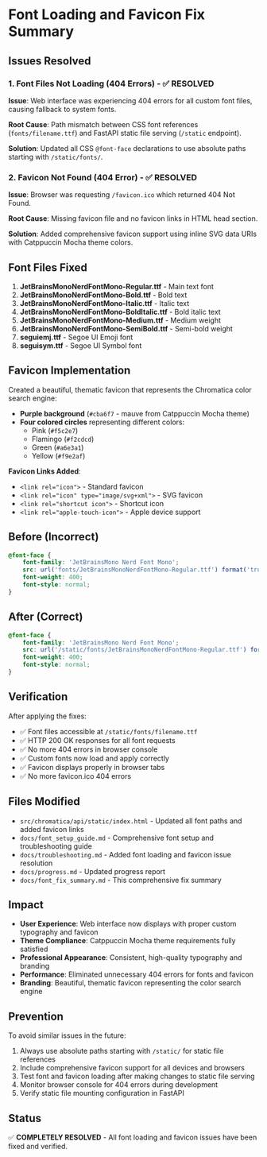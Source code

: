 # Font Loading and Favicon Fix Summary

## Issues Resolved

### 1. Font Files Not Loading (404 Errors) - ✅ RESOLVED
**Issue**: Web interface was experiencing 404 errors for all custom font files, causing fallback to system fonts.

**Root Cause**: Path mismatch between CSS font references (`fonts/filename.ttf`) and FastAPI static file serving (`/static` endpoint).

**Solution**: Updated all CSS `@font-face` declarations to use absolute paths starting with `/static/fonts/`.

### 2. Favicon Not Found (404 Error) - ✅ RESOLVED
**Issue**: Browser was requesting `/favicon.ico` which returned 404 Not Found.

**Root Cause**: Missing favicon file and no favicon links in HTML head section.

**Solution**: Added comprehensive favicon support using inline SVG data URIs with Catppuccin Mocha theme colors.

## Font Files Fixed
1. **JetBrainsMonoNerdFontMono-Regular.ttf** - Main text font
2. **JetBrainsMonoNerdFontMono-Bold.ttf** - Bold text
3. **JetBrainsMonoNerdFontMono-Italic.ttf** - Italic text
4. **JetBrainsMonoNerdFontMono-BoldItalic.ttf** - Bold italic text
5. **JetBrainsMonoNerdFontMono-Medium.ttf** - Medium weight
6. **JetBrainsMonoNerdFontMono-SemiBold.ttf** - Semi-bold weight
7. **seguiemj.ttf** - Segoe UI Emoji font
8. **seguisym.ttf** - Segoe UI Symbol font

## Favicon Implementation
Created a beautiful, thematic favicon that represents the Chromatica color search engine:

- **Purple background** (`#cba6f7` - mauve from Catppuccin Mocha theme)
- **Four colored circles** representing different colors:
  - Pink (`#f5c2e7`)
  - Flamingo (`#f2cdcd`) 
  - Green (`#a6e3a1`)
  - Yellow (`#f9e2af`)

**Favicon Links Added**:
- `<link rel="icon">` - Standard favicon
- `<link rel="icon" type="image/svg+xml">` - SVG favicon
- `<link rel="shortcut icon">` - Shortcut icon
- `<link rel="apple-touch-icon">` - Apple device support

## Before (Incorrect)
```css
@font-face {
    font-family: 'JetBrainsMono Nerd Font Mono';
    src: url('fonts/JetBrainsMonoNerdFontMono-Regular.ttf') format('truetype');
    font-weight: 400;
    font-style: normal;
}
```

## After (Correct)
```css
@font-face {
    font-family: 'JetBrainsMono Nerd Font Mono';
    src: url('/static/fonts/JetBrainsMonoNerdFontMono-Regular.ttf') format('truetype');
    font-weight: 400;
    font-style: normal;
}
```

## Verification
After applying the fixes:
- ✅ Font files accessible at `/static/fonts/filename.ttf`
- ✅ HTTP 200 OK responses for all font requests
- ✅ No more 404 errors in browser console
- ✅ Custom fonts now load and apply correctly
- ✅ Favicon displays properly in browser tabs
- ✅ No more favicon.ico 404 errors

## Files Modified
- `src/chromatica/api/static/index.html` - Updated all font paths and added favicon links
- `docs/font_setup_guide.md` - Comprehensive font setup and troubleshooting guide
- `docs/troubleshooting.md` - Added font loading and favicon issue resolution
- `docs/progress.md` - Updated progress report
- `docs/font_fix_summary.md` - This comprehensive fix summary

## Impact
- **User Experience**: Web interface now displays with proper custom typography and favicon
- **Theme Compliance**: Catppuccin Mocha theme requirements fully satisfied
- **Professional Appearance**: Consistent, high-quality typography and branding
- **Performance**: Eliminated unnecessary 404 errors for fonts and favicon
- **Branding**: Beautiful, thematic favicon representing the color search engine

## Prevention
To avoid similar issues in the future:
1. Always use absolute paths starting with `/static/` for static file references
2. Include comprehensive favicon support for all devices and browsers
3. Test font and favicon loading after making changes to static file serving
4. Monitor browser console for 404 errors during development
5. Verify static file mounting configuration in FastAPI

## Status
✅ **COMPLETELY RESOLVED** - All font loading and favicon issues have been fixed and verified.
